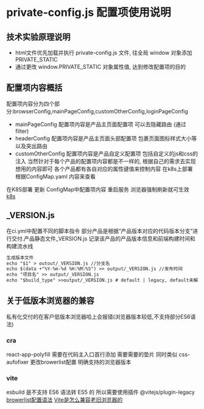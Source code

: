 # private-config.js 配置项使用说明
## 技术实验原理说明
+ html文件优先加载并执行 private-config.js 文件, 往全局 window 对象添加 PRIVATE_STATIC
+ 通过更改 window.PRIVATE_STATIC 对象属性值, 达到修改配置项的目的

## 配置项内容概括
配置项内容分为四个部分:browserConfig,mainPageConfig,customOtherConfig,loginPageConfig
+ mainPageConfig 配置项内容是产品主页面配置项 可以去隐藏路由 (通过filter)
+ headerConfig 配置项内容是产品主页面头部配置项 包裹页面图标样式大小等 以及突出路由
+ customOtherConfig 配置项内容是产品自定义配置项 包括自定义的js和css的注入
当然针对于每个产品的配置项内容都是不一样的, 根据自己的需求去实现想用的内容即可
各个产品都有各自对应的属性键值来控制内容 在k8s上部署 根据ConfigMap.yaml 内容来查看 

在K8S部署 更新 ConfigMap中配置项内容 重启服务 浏览器强制刷新就可生效
[k8s](https://developer.aliyun.com/article/1366693)

## _VERSION.js
在ci.yml中配置不同的脚本指令
部分产品是根据“产品版本对应的代码版本分支”进行交付.产品静态文件_VERSION.js 记录该产品的产品版本信息和前端构建时间和构建流水线

```md
生成版本文件
echo "$1" > outout/_VERSION.js //分支名
echo $(data +"%Y-%m-%d %H:%M:%S") >> output/_VERSION.js //发布时间
echo "项目名" >> output/_VERSION.js 
echo "$build_type" >>output/_VERSION.js # default | legacy, default未解决浏览器兼容性
```

## 关于低版本浏览器的兼容
私有化交付的在客户低版本浏览器哈上会报错(浏览器版本较低,不支持部分ES6语法)
### cra
react-app-polyfill
需要在代码主入口首行添加 需要需要的垫片 同时类似 css-aufofixer 更改browerlist配置 明确支持的浏览器版本 
### vite
esbuild 是不支持 ES6 语法转 ES5 的 所以需要使用插件 @vitejs/plugin-legacy
[browerlist配置语法](https://browsersl.ist/#q=last+2+versions+and+not+dead%2C+%3E+0.3%25%2C+Firefox+ESR)
[Vite是怎么兼容老旧浏览器的](https://zhuanlan.zhihu.com/p/619014112)